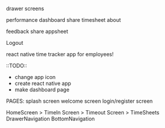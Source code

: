 drawer screens

performance dashboard
share
timesheet
about

feedback
share
appsheet

Logout





react native time tracker app for employees!

::TODO::
* change app icon
* create react native app
* make dashboard page

PAGES:
splash screen
  welcome screen
    login/register screen
    
HomeScreen
    > TimeIn Screen
        > Timeout Screen
            > TimeSheets
DrawerNavigation
BottomNavigation